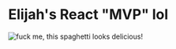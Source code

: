 # Elijah's React "MVP" lol

<img src="https://snipboard.io/u9W6V1.jpg" alt="fuck me, this spaghetti looks delicious!">
